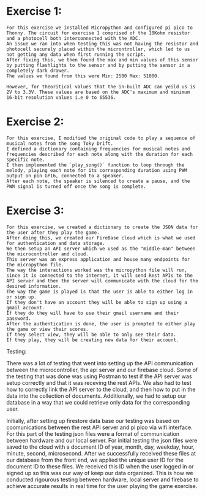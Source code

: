 # Exercise 1:

    For this exercise we installed Micropython and configured pi pico to Thonny. The circuit for exercise 1 comprised of the 10Kohm resistor and a photocell both interconnected with the ADC. 
    An issue we ran into when testing this was not having the resistor and photocell securely placed within the microntroller, which led to us not getting any data when first running the script. 
    After fixing this, we then found the max and min values of this sensor by putting flashlights to the sensor and by putting the sensor in a completely dark drawer. 
    The values we found from this were Min: 2500 Max: 51000.
    
    However, for theoritical values that the in-built ADC can yeild us is 2V to 3.3V. These values are based on the ADC's maximum and minimum 16-bit resolution values i.e 0 to 65536. 

# Exercise 2:

    For this exercise, I modified the original code to play a sequence of musical notes from the song Toky Drift.
    I defined a dictionary containing frequencies for musical notes and frequencies described for each note along with the duration for each specific note. 
    I then implemented the `play_song()` function to loop through the melody, playing each note for its corresponding duration using PWM output on pin GP16, connected to a speaker. 
    After each note, the speaker is silenced to create a pause, and the PWM signal is turned off once the song is complete.

# Exercise 3:

    For this exercise, we created a dictionary to create the JSON data for the user after they play the game. 
    After doing this, we created our FireBase cloud which is what we used for authentication and data storage.
    We then setup an API server which we used as the "middle-man" between the microcontroller and cloud.
    This server was an express application and house many endpoints for the micropython file.
    The way the interactions worked was the micropython file will run, since it is connected to the internet, it will send Rest APIs to the API server and then the server will communicate with the cloud for the desired information.
    The way the game is played is that the user is able to either log in or sign up. 
    If they don't have an account they will be able to sign up using a gmail account. 
    If they do they will have to use their gmail username and their password.
    After the authentication is done, the user is prompted to either play the game or view their scores. 
    If they select view, they will be able to only see their data.
    If they play, they will be creating new data for their account.


Testing:

There was a lot of testing that went into setting up the API communication between the microcontroller, the api server and our firebase cloud.
Some of the testing that was done was using Postman to test if the API server was setup correctly and that it was receving the rest APIs.
We also had to test how to correctly link the API server to the cloud, and then how to put in the data into the collection of documents.
Additionally, we had to setup our database in a way that we could retrieve only data for the corresponding user.


Initially, after setting up firestore data base our testing was based on coomunications between the rest API server and pi pico via wifi interface. For this part of the testing json files were a format of communication between hardware and our local server. For initial testing the json files were saved to the cloud with a document ID of year, month, day, weekday, hour, minute, second, microsecond. After we successfully received these files at our database from the front end, we applied the unique user ID for the document ID to these files. We received this ID when the user logged in or signed up so this was our way of keep our data organized. This is how we conducted rigourous testing between hardware, local server and firebase to achieve accurate results in real time for the user playing the game exercise. 
